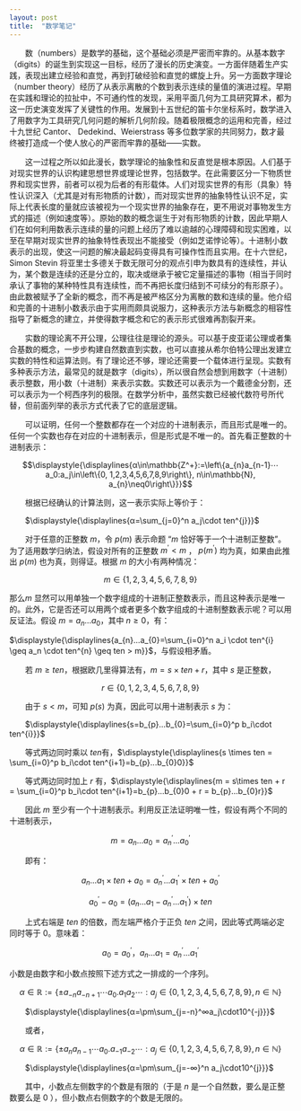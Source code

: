 ```yaml
---
layout: post
title:  "数学笔记"
---
```


&ensp;&ensp;&ensp;&ensp;数（numbers）是数学的基础，这个基础必须是严密而牢靠的。从基本数字（digits）的诞生到实现这一目标，经历了漫长的历史演变。一方面伴随着生产实践，表现出建立经验和直觉，再到打破经验和直觉的螺旋上升。另一方面数字理论（number theory）经历了从表示离散的个数到表示连续的量值的演进过程。早期在实践和理论的拉扯中，不可通约性的发现，采用平面几何为工具研究算术，都为这一历史演变发挥了关键性的作用。发展到十五世纪的笛卡尔坐标系时，数学进入了用数字为工具研究几何问题的解析几何阶段。随着极限概念的运用和完善，经过十九世纪 Cantor、 Dedekind、Weierstrass 等多位数学家的共同努力，数才最终被打造成一个使人放心的严密而牢靠的基础——实数。

&ensp;&ensp;&ensp;&ensp;这一过程之所以如此漫长，数学理论的抽象性和反直觉是根本原因。人们基于对现实世界的认识构建思想世界或理论世界，包括数学。在此需要区分一下物质世界和现实世界，前者可以视为后者的有形载体。人们对现实世界的有形（具象）特性认识深入（尤其是对有形物质的计数），而对现实世界的抽象特性认识不足，实际上代表长度的量就应该被视为一个现实世界的抽象存在，更不用说对事物发生方式的描述（例如速度等）。原始的数的概念诞生于对有形物质的计数，因此早期人们在如何利用数表示连续的量的问题上经历了难以逾越的心理障碍和现实困难，以至在早期对现实世界的抽象特性表现出不能接受（例如芝诺悖论等）。十进制小数表示的出现，使这一问题的解决最起码变得具有可操作性而且实用。在十六世纪，Simon Stevin 将亚里士多德关于数无限可分的观点引申为数具有的连续性，并认为，某个数是连续的还是分立的，取决或继承于被它定量描述的事物（相当于同时承认了事物的某种特性具有连续性，而不再把长度归结到不可续分的有形原子）。由此数被赋予了全新的概念，而不再是被严格区分为离散的数和连续的量。他介绍和完善的十进制小数表示由于实用而颇具说服力，这种表示方法与新概念的相容性指导了新概念的建立，并使得数字概念和它的表示形式很难再割裂开来。

&ensp;&ensp;&ensp;&ensp;实数的理论离不开公理，公理往往是理论的源头。可以基于皮亚诺公理或者集合基数的概念，一步步构建自然数直到实数，也可以直接从希尔伯特公理出发建立实数的特性和运算法则。有了理论还不够，理论还需要一个载体进行呈现。实数有多种表示方法，最常见的就是数字（digits），所以很自然会想到用数字（十进制）表示整数，用小数（十进制）来表示实数。实数还可以表示为一个戴德金分割，还可以表示为一个柯西序列的极限。在数学分析中，虽然实数已经被代数符号所代替，但前面列举的表示方式代表了它的底层逻辑。

&ensp;&ensp;&ensp;&ensp;可以证明，任何一个整数都存在一个对应的十进制表示，而且形式是唯一的。任何一个实数也存在对应的十进制表示，但是形式是不唯一的。首先看正整数的十进制表示：

$$\displaystyle{\displaylines{α\in\mathbb{Z^+}:=\left\{a_{n}a_{n-1}⋯a_0:a_j\in\left\{0, 1,2,3,4,5,6,7,8,9\right\}, n\in\mathbb{N}, a_{n}\neq0\right\}}}$$

&ensp;&ensp;&ensp;&ensp;根据已经确认的计算法则，这一表示实际上等价于：

&ensp;&ensp;&ensp;&ensp;$\displaystyle{\displaylines{α=\sum_{j=0}^n a_j\cdot ten^{j}}}$

&ensp;&ensp;&ensp;&ensp;对于任意的正整数 $m$，令 $p(m)$ 表示命题 “$m$ 恰好等于一个十进制正整数”。为了适用数学归纳法，假设对所有的正整数 $m^{'}<m$ ， $p(m^{'})$ 均为真，如果由此推出  $p(m)$ 也为真，则得证。根据 $m$ 的大小有两种情况：

$$m\in\left\{1,2,3,4,5,6,7,8,9\right\}$$

那么$m$ 显然可以用单独一个数字组成的十进制正整数表示，而且这种表示是唯一的。此外，它是否还可以用两个或者更多个数字组成的十进制整数表示呢？可以用反证法。假设 $m=a_{n}...a_{0}$，其中 $n\geq 0$，有：

$\displaystyle{\displaylines{a_{n}...a_{0}=\sum_{i=0}^n a_i \cdot ten^{i} \geq a_n \cdot ten^{n} \geq ten > m}}$，与假设相矛盾。

&ensp;&ensp;&ensp;&ensp;若 $m\geq ten$，根据欧几里得算法有，$m = s\times ten + r$，其中 $s$ 是正整数，

$$r\in\left\{0, 1,2,3,4,5,6,7,8,9\right\}$$

&ensp;&ensp;&ensp;&ensp;由于 $s < m$，可知 $p(s)$ 为真，因此可以用十进制表示 $s$ 为：

&ensp;&ensp;&ensp;&ensp;$\displaystyle{\displaylines{s=b_{p}...b_{0}=\sum_{i=0}^p b_i\cdot ten^{i}}}$

&ensp;&ensp;&ensp;&ensp;等式两边同时乘以 $ten$有，$\displaystyle{\displaylines{s \times ten = \sum_{i=0}^p b_i\cdot ten^{i+1}=b_{p}...b_{0}0}}$

&ensp;&ensp;&ensp;&ensp;等式两边同时加上 $r$ 有，$\displaystyle{\displaylines{m = s\times ten + r = \sum_{i=0}^p b_i\cdot ten^{i+1}=b_{p}...b_{0}0 + r = b_{p}...b_{0}r}}$

&ensp;&ensp;&ensp;&ensp;因此 $m$ 至少有一个十进制表示。利用反正法证明唯一性，假设有两个不同的十进制表示，

$$m=a_{n}...a_{0}=a^{'}_{n}...a^{'}_{0}$$

&ensp;&ensp;&ensp;&ensp;即有：

$$a_{n}...a_{1} \times ten + a_{0} = a^{'}_{n}...a^{'}_{1} \times ten + a^{'}_{0}$$

$$a^{'}_{0}-a_{0}=(a_{n}...a_{1}-a^{'}_{n}...a^{'}_{1}) \times ten$$

&ensp;&ensp;&ensp;&ensp;上式右端是 $ten$ 的倍数，而左端严格介于正负 $ten$ 之间，因此等式两端必定同时等于 $0$。意味着：

$$a_{0}=a^{'}_{0}，a_{n}...a_{1}=a^{'}_{n}...a^{'}_{1}$$



小数是由数字和小数点按照下述方式之一排成的一个序列。

$$α\in\mathbb{R}:=\left\{\pm a_{-n}a_{-n+1}⋯a_0.a_1a_2⋯:a_j\in\left\{0, 1,2,3,4,5,6,7,8,9\right\}, n\in\mathbb{N}\right\}$$

&ensp;&ensp;&ensp;&ensp;$\displaystyle{\displaylines{α=\pm\sum_{j=-n}^∞a_j\cdot10^{-j}}}$

&ensp;&ensp;&ensp;&ensp;或者，

$$α\in\mathbb{R}:=\left\{\pm a_{n}a_{n-1}⋯a_0.a_{-1}a_{-2}⋯:a_j\in\left\{0, 1,2,3,4,5,6,7,8,9\right\}, n\in\mathbb{N}\right\}$$

&ensp;&ensp;&ensp;&ensp;$\displaystyle{\displaylines{α=\pm\sum_{j=-∞}^n a_j\cdot10^{j}}}$

&ensp;&ensp;&ensp;&ensp;其中，小数点左侧数字的个数是有限的（于是 $n$ 是一个自然数，要么是正整数要么是 $0$ ），但小数点右侧数字的个数是无限的。



